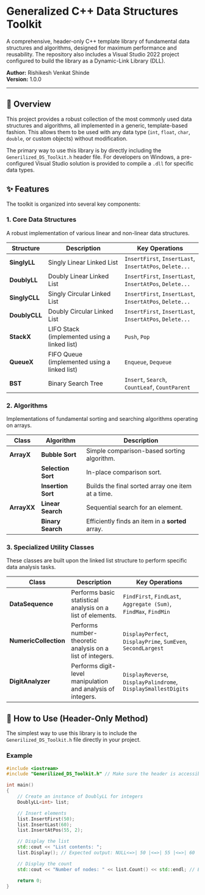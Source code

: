 # Generalized C++ Data Structures Toolkit

A comprehensive, header-only C++ template library of fundamental data structures and algorithms, designed for maximum performance and reusability. The repository also includes a Visual Studio 2022 project configured to build the library as a Dynamic-Link Library (DLL).

**Author:** Rishikesh Venkat Shinde  
**Version:** 1.0.0  

---

## 🌟 Overview

This project provides a robust collection of the most commonly used data structures and algorithms, all implemented in a generic, template-based fashion. This allows them to be used with any data type (`int`, `float`, `char`, `double`, or custom objects) without modification.

The primary way to use this library is by directly including the `Generilized_DS_Toolkit.h` header file. For developers on Windows, a pre-configured Visual Studio solution is provided to compile a `.dll` for specific data types.

## ✨ Features

The toolkit is organized into several key components:

### 1. Core Data Structures

A robust implementation of various linear and non-linear data structures.

| Structure                   | Description                                          | Key Operations                                           |
| --------------------------- | ---------------------------------------------------- | -------------------------------------------------------- |
| **SinglyLL** | Singly Linear Linked List                            | `InsertFirst`, `InsertLast`, `InsertAtPos`, `Delete...`  |
| **DoublyLL** | Doubly Linear Linked List                            | `InsertFirst`, `InsertLast`, `InsertAtPos`, `Delete...`  |
| **SinglyCLL** | Singly Circular Linked List                          | `InsertFirst`, `InsertLast`, `InsertAtPos`, `Delete...`  |
| **DoublyCLL** | Doubly Circular Linked List                          | `InsertFirst`, `InsertLast`, `InsertAtPos`, `Delete...`  |
| **StackX** | LIFO Stack (implemented using a linked list)         | `Push`, `Pop`                                            |
| **QueueX** | FIFO Queue (implemented using a linked list)         | `Enqueue`, `Dequeue`                                     |
| **BST** | Binary Search Tree                                   | `Insert`, `Search`, `CountLeaf`, `CountParent`           |

### 2. Algorithms

Implementations of fundamental sorting and searching algorithms operating on arrays.

| Class       | Algorithm             | Description                                          |
| ----------- | --------------------- | ---------------------------------------------------- |
| **ArrayX** | **Bubble Sort** | Simple comparison-based sorting algorithm.           |
|             | **Selection Sort** | In-place comparison sort.                            |
|             | **Insertion Sort** | Builds the final sorted array one item at a time.    |
| **ArrayXX** | **Linear Search** | Sequential search for an element.                    |
|             | **Binary Search** | Efficiently finds an item in a **sorted** array.     |

### 3. Specialized Utility Classes

These classes are built upon the linked list structure to perform specific data analysis tasks.

| Class                 | Description                                                  | Key Operations                                                   |
| --------------------- | ------------------------------------------------------------ | ---------------------------------------------------------------- |
| **DataSequence** | Performs basic statistical analysis on a list of elements.   | `FindFirst`, `FindLast`, `Aggregate (Sum)`, `FindMax`, `FindMin` |
| **NumericCollection** | Performs number-theoretic analysis on a list of integers.    | `DisplayPerfect`, `DisplayPrime`, `SumEven`, `SecondLargest`     |
| **DigitAnalyzer** | Performs digit-level manipulation and analysis of integers.  | `DisplayReverse`, `DisplayPalindrome`, `DisplaySmallestDigits`   |

## 🚀 How to Use (Header-Only Method)

The simplest way to use this library is to include the `Generilized_DS_Toolkit.h` file directly in your project.

### Example

```cpp
#include <iostream>
#include "Generilized_DS_Toolkit.h" // Make sure the header is accessible

int main()
{
    // Create an instance of DoublyLL for integers
    DoublyLL<int> list;

    // Insert elements
    list.InsertFirst(50);
    list.InsertLast(60);
    list.InsertAtPos(55, 2);

    // Display the list
    std::cout << "List contents: ";
    list.Display(); // Expected output: NULL<=>| 50 |<=>| 55 |<=>| 60 |<=>NULL

    // Display the count
    std::cout << "Number of nodes: " << list.Count() << std::endl; // Expected output: 3

    return 0;
}
